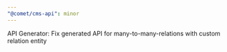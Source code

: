 ```yaml
---
"@comet/cms-api": minor
---
```


API Generator: Fix generated API for many-to-many-relations with custom relation entity
